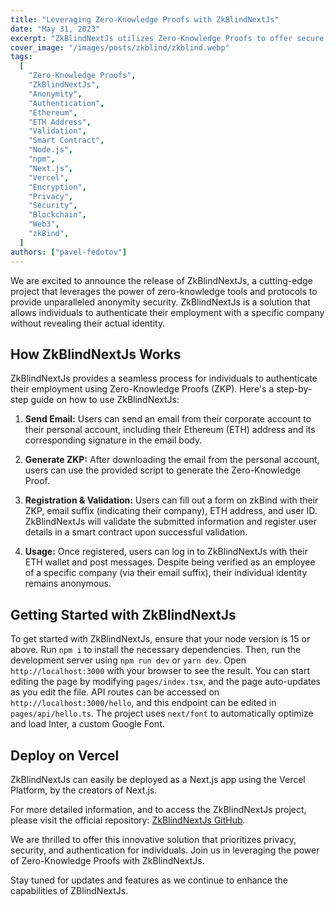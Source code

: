 ```yaml
---
title: "Leveraging Zero-Knowledge Proofs with ZkBlindNextJs"
date: "May 31, 2023"
excerpt: "ZkBlindNextJs utilizes Zero-Knowledge Proofs to offer secure and anonymous authentication for individuals without compromising their real identity."
cover_image: "/images/posts/zkblind/zkblind.webp"
tags:
  [
    "Zero-Knowledge Proofs",
    "ZkBlindNextJs",
    "Anonymity",
    "Authentication",
    "Ethereum",
    "ETH Address",
    "Validation",
    "Smart Contract",
    "Node.js",
    "npm",
    "Next.js",
    "Vercel",
    "Encryption",
    "Privacy",
    "Security",
    "Blockchain",
    "Web3",
    "zkBind",
  ]
authors: ["pavel-fedotov"]
---
```


We are excited to announce the release of ZkBlindNextJs, a cutting-edge project that leverages the power of zero-knowledge tools and protocols to provide unparalleled anonymity security. ZkBlindNextJs is a solution that allows individuals to authenticate their employment with a specific company without revealing their actual identity.

## How ZkBlindNextJs Works

ZkBlindNextJs provides a seamless process for individuals to authenticate their employment using Zero-Knowledge Proofs (ZKP). Here's a step-by-step guide on how to use ZkBlindNextJs:

1. **Send Email:** Users can send an email from their corporate account to their personal account, including their Ethereum (ETH) address and its corresponding signature in the email body.

2. **Generate ZKP:** After downloading the email from the personal account, users can use the provided script to generate the Zero-Knowledge Proof.

3. **Registration & Validation:** Users can fill out a form on zkBind with their ZKP, email suffix (indicating their company), ETH address, and user ID. ZkBlindNextJs will validate the submitted information and register user details in a smart contract upon successful validation.

4. **Usage:** Once registered, users can log in to ZkBlindNextJs with their ETH wallet and post messages. Despite being verified as an employee of a specific company (via their email suffix), their individual identity remains anonymous.

## Getting Started with ZkBlindNextJs

To get started with ZkBlindNextJs, ensure that your node version is 15 or above. Run `npm i` to install the necessary dependencies. Then, run the development server using `npm run dev` or `yarn dev`. Open `http://localhost:3000` with your browser to see the result. You can start editing the page by modifying `pages/index.tsx`, and the page auto-updates as you edit the file. API routes can be accessed on `http://localhost:3000/hello`, and this endpoint can be edited in `pages/api/hello.ts`. The project uses `next/font` to automatically optimize and load Inter, a custom Google Font.

## Deploy on Vercel

ZkBlindNextJs can easily be deployed as a Next.js app using the Vercel Platform, by the creators of Next.js.

For more detailed information, and to access the ZkBlindNextJs project, please visit the official repository: [ZkBlindNextJs GitHub](https://github.com/ZkBlind/ZkBlindNextJs).

We are thrilled to offer this innovative solution that prioritizes privacy, security, and authentication for individuals. Join us in leveraging the power of Zero-Knowledge Proofs with ZkBlindNextJs.

Stay tuned for updates and features as we continue to enhance the capabilities of ZBlindNextJs.
